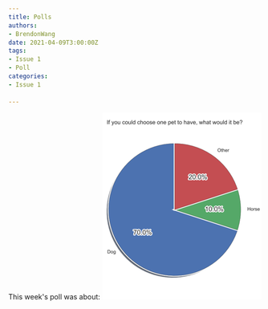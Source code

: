 ```yaml
---
title: Polls
authors:
- BrendonWang 
date: 2021-04-09T3:00:00Z
tags:
- Issue 1
- Poll
categories:
- Issue 1

---
```

This week's poll was about:
![img.png](img.png)